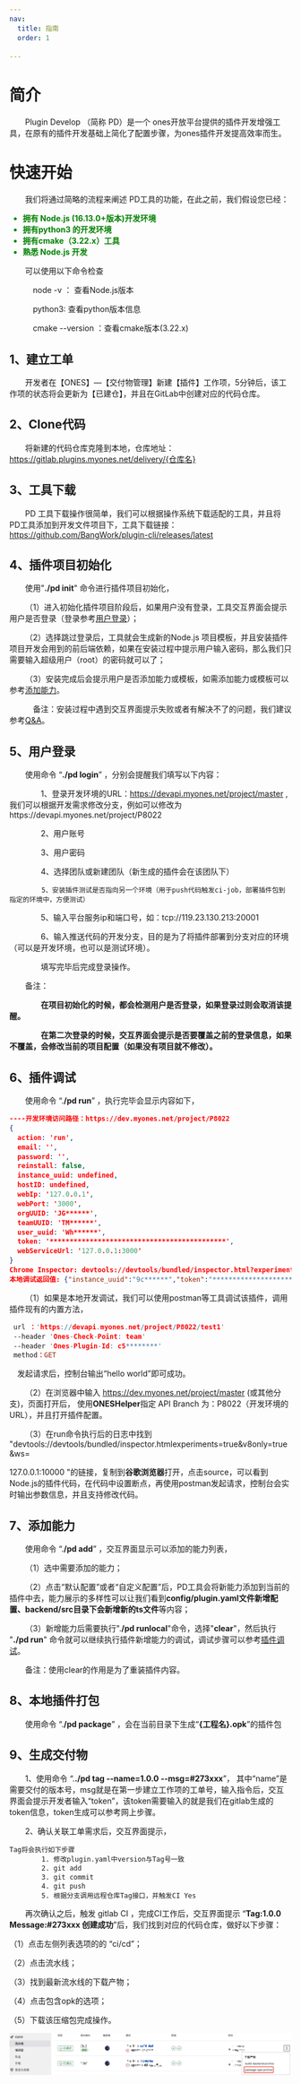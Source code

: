 ```yaml
---
nav:
  title: 指南
  order: 1

---
```


#  简介

&emsp;&emsp;Plugin Develop （简称 PD）是一个 ones开放平台提供的插件开发增强工具，在原有的插件开发基础上简化了配置步骤，为ones插件开发提高效率而生。



# 快速开始

&emsp;&emsp;我们将通过简略的流程来阐述 PD工具的功能，在此之前，我们假设您已经：

<b style="color:green;">

- 拥有 Node.js (16.13.0+版本)开发环境
- 拥有python3 的开发环境
- 拥有cmake（3.22.x）工具
- 熟悉 Node.js 开发

</b>

&emsp;&emsp;可以使用以下命令检查

&emsp;&emsp;&emsp;node -v ： 查看Node.js版本

&emsp;&emsp;&emsp;python3:   查看python版本信息

&emsp;&emsp;&emsp;cmake --version ：查看cmake版本(3.22.x)





## 1、建立工单

&emsp;&emsp;开发者在【ONES】—【交付物管理】新建【插件】工作项，5分钟后，该工作项的状态将会更新为【已建仓】，并且在GitLab中创建对应的代码仓库。



## 2、Clone代码

&emsp;&emsp;将新建的代码仓库克隆到本地，仓库地址：https://gitlab.plugins.myones.net/delivery/{仓库名}



## 3、工具下载

&emsp;&emsp;PD 工具下载操作很简单，我们可以根据操作系统下载适配的工具，并且将PD工具添加到开发文件项目下，工具下载链接：https://github.com/BangWork/plugin-cli/releases/latest



## 4、插件项目初始化

&emsp;&emsp;使用"**./pd init**" 命令进行插件项目初始化，

&emsp;&emsp;（1）进入初始化插件项目阶段后，如果用户没有登录，工具交互界面会提示用户是否登录（登录参考<a href="#login">用户登录</a>）；

&emsp;&emsp;（2）选择跳过登录后，工具就会生成新的Node.js 项目模板，并且安装插件项目开发会用到的前后端依赖，如果在安装过程中提示用户输入密码，那么我们只需要输入超级用户（root）的密码就可以了；

&emsp;&emsp;（3）安装完成后会提示用户是否添加能力或模板，如需添加能力或模板可以参考<a href="#add">添加能力</a>。

&emsp;&emsp;&emsp;备注：安装过程中遇到交互界面提示失败或者有解决不了的问题，我们建议参考[Q&A](../Q&A/troubleshooting.md)。



## <span id="login">5、用户登录</span>

&emsp;&emsp;使用命令 “**./pd login**” ，分别会提醒我们填写以下内容：

&emsp;&emsp;&emsp;&emsp;1、登录开发环境的URL：https://devapi.myones.net/project/master ,我们可以根据开发需求修改分支，例如可以修改为https://devapi.myones.net/project/P8022

&emsp;&emsp;&emsp;&emsp;2、用户账号

&emsp;&emsp;&emsp;&emsp;3、用户密码

&emsp;&emsp;&emsp;&emsp;4、选择团队或新建团队（新生成的插件会在该团队下）

 			5、安装插件测试是否指向另一个环境（用于push代码触发ci-job，部署插件包到指定的环境中，方便测试）

&emsp;&emsp;&emsp;&emsp;5、输入平台服务ip和端口号，如：tcp://119.23.130.213:20001

&emsp;&emsp;&emsp;&emsp;6、输入推送代码的开发分支，目的是为了将插件部署到分支对应的环境（可以是开发环境，也可以是测试环境）。

&emsp;&emsp;&emsp;&emsp;填写完毕后完成登录操作。

&emsp;&emsp;备注：

**&emsp;&emsp;&emsp;&emsp;在项目初始化的时候，都会检测用户是否登录，如果登录过则会取消该提醒。**

**&emsp;&emsp;&emsp;&emsp;在第二次登录的时候，交互界面会提示是否要覆盖之前的登录信息，如果不覆盖，会修改当前的项目配置（如果没有项目就不修改）。**



## <span id="debug">6、插件调试</span>

&emsp;&emsp;使用命令 “.**/pd run**” ，执行完毕会显示内容如下，

```json
----开发环境访问路径：https://dev.myones.net/project/P8022
{
  action: 'run',
  email: '',
  password: '',
  reinstall: false,
  instance_uuid: undefined,
  hostID: undefined,
  webIp: '127.0.0.1',
  webPort: '3000',
  orgUUID: 'JG******',
  teamUUID: 'TM******',
  user_uuid: 'Wh******',
  token: '********************************************',
  webServiceUrl: '127.0.0.1:3000'
}
Chrome Inspector: devtools://devtools/bundled/inspector.html?experiments=true&v8only=true&ws=127.0.0.1:10000
本地调试返回值: {"instance_uuid":"9c******","token":"********************************************","user_uuid":"Wh******"}
```

&emsp;&emsp;（1）如果是本地开发调试，我们可以使用postman等工具调试该插件，调用插件现有的内置方法，

```pro
 url ：'https://devapi.myones.net/project/P8022/test1' 
 --header 'Ones-Check-Point: team' 
 --header 'Ones-Plugin-Id: c5********' 
 method：GET
```

  &emsp;发起请求后，控制台输出“hello world”即可成功。

&emsp;&emsp;（2）在浏览器中输入 https://dev.myones.net/project/master (或其他分支)，页面打开后， 使用**ONESHelper**指定 API Branch 为：P8022（开发环境的URL），并且打开插件配置。

&emsp;&emsp;（3）在run命令执行后的日志中找到 "devtools://devtools/bundled/inspector.htmlexperiments=true&v8only=true&ws=

127.0.0.1:10000 "的链接，复制到**谷歌浏览器**打开，点击source，可以看到Node.js的插件代码，在代码中设置断点，再使用postman发起请求，控制台会实时输出参数信息，并且支持修改代码。



## <span id="add">7、添加能力</span>

&emsp;&emsp;使用命令 “.**/pd add**” ，交互界面显示可以添加的能力列表，

&emsp;&emsp;（1）选中需要添加的能力；

&emsp;&emsp;（2）点击“默认配置”或者“自定义配置”后，PD工具会将新能力添加到当前的插件中去，能力展示的多样性可以让我们看到**config/plugin.yaml文件新增配置、backend/src目录下会新增新的ts文件**等内容；

&emsp;&emsp;（3）新增能力后需要执行".**/pd runlocal**"命令，选择"**clear**"，然后执行 "**./pd run**" 命令就可以继续执行插件新增能力的调试，调试步骤可以参考<a href="#debug">插件调试</a>。

&emsp;&emsp;备注：使用clear的作用是为了重装插件内容。



## 8、本地插件打包

&emsp;&emsp;使用命令 “.**/pd package**” ，会在当前目录下生成“**{工程名}.opk**”的插件包



## 9、生成交付物

&emsp;&emsp;1、使用命令 “.**./pd tag --name=1.0.0 --msg=#273xxx**”，  其中“name”是需要交付的版本号，msg就是在第一步建立工作项的工单号，输入指令后，交互界面会提示开发者输入“token”，该token需要输入的就是我们在gitlab生成的token信息，token生成可以参考网上步骤。

&emsp;&emsp;2、确认关联工单需求后，交互界面提示，

```properties
Tag将会执行如下步骤
        1. 修改plugin.yaml中version与Tag号一致
        2. git add
        3. git commit
        4. git push
        5. 根据分支调用远程仓库Tag接口，并触发CI Yes
```

&emsp;&emsp;再次确认之后，触发 gitlab CI ，完成CI工作后，交互界面提示 “**Tag:1.0.0 Message:#273xxx 创建成功**”后，我们找到对应的代码仓库，做好以下步骤：

（1）点击左侧列表选项的的 “ci/cd”；

（2）点击流水线；

（3）找到最新流水线的下载产物；

（4）点击包含opk的选项；

（5）下载该压缩包完成操作。

![生成交付物](../image/生成交付物.png)







